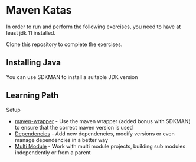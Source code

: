 # Maven Katas

In order to run and perform the following exercises, you need to have at least jdk 11 installed.

Clone this repository to complete the exercises.

## Installing Java
You can use SDKMAN to install a suitable JDK version

## Learning Path
Setup
* [maven-wrapper](setup/README.md) - Use the maven wrapper (added bonus with SDKMAN)  to ensure that the correct maven version is used
* [Dependencies](dependencies/README.md) - Add new dependencies, modify versions or even manage dependencies in a better way
* [Multi Module](multi-module/README.md) - Work with multi module projects, building sub modules independently or from a parent
